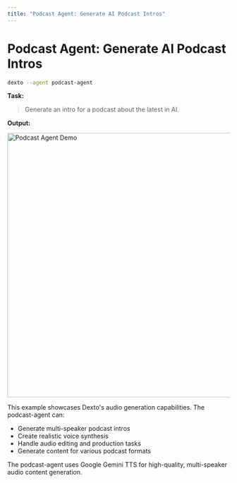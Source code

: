 ```yaml
---
title: "Podcast Agent: Generate AI Podcast Intros"
---
```


# Podcast Agent: Generate AI Podcast Intros

```bash
dexto --agent podcast-agent
```

**Task:**
> Generate an intro for a podcast about the latest in AI.

**Output:**

<img src="https://github.com/user-attachments/assets/cfd59751-3daa-4ccd-97b2-1b2862c96af1" alt="Podcast Agent Demo" width="600"/>

This example showcases Dexto's audio generation capabilities. The podcast-agent can:

- Generate multi-speaker podcast intros
- Create realistic voice synthesis
- Handle audio editing and production tasks
- Generate content for various podcast formats

The podcast-agent uses Google Gemini TTS for high-quality, multi-speaker audio content generation.